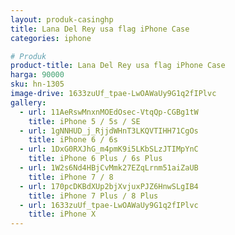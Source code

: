 ```yaml
---
layout: produk-casinghp
title: Lana Del Rey usa flag iPhone Case
categories: iphone

# Produk
product-title: Lana Del Rey usa flag iPhone Case
harga: 90000
sku: hn-1305
image-drive: 1633zuUf_tpae-LwOAWaUy9G1q2fIPlvc
gallery:
  - url: 11AeRswMnxnMOEdOsec-VtqQp-CGBg1tW
    title: iPhone 5 / 5s / SE
  - url: 1gNNHUD_j_RjjdWHnT3LKQVTIHH71CgOs
    title: iPhone 6 / 6s
  - url: 1DxG0RXJhG_m4pmK9i5LKbSLzJTIMpYnC
    title: iPhone 6 Plus / 6s Plus
  - url: 1W2s6Nd4HBjCvMmk27EZqLrnm51aiZaUB
    title: iPhone 7 / 8
  - url: 170pcDKBdXUp2bjXvjuxPJZ6HnwSLgIB4
    title: iPhone 7 Plus / 8 Plus
  - url: 1633zuUf_tpae-LwOAWaUy9G1q2fIPlvc
    title: iPhone X
---
```

